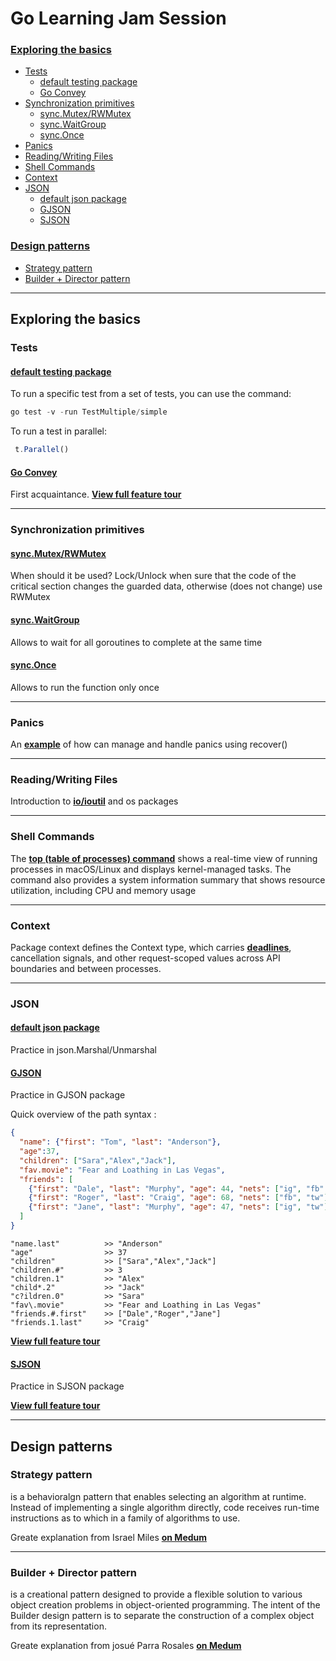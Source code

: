 # Go Learning Jam Session
### [Exploring the basics](https://github.com/faringet/Go_Learning_Jam_Session/edit/master/README.md#exploring-the-basics-1)

* [Tests](https://github.com/faringet/Go_Learning_Jam_Session#tests)
  * [default testing package](https://github.com/faringet/Go_Learning_Jam_Session#default-testing-package)
  * [Go Convey](https://github.com/faringet/Go_Learning_Jam_Session#go-convey)
* [Synchronization primitives](https://github.com/faringet/Go_Learning_Jam_Session#synchronization-primitives)
  * [sync.Mutex/RWMutex](https://github.com/faringet/Go_Learning_Jam_Session#syncmutexrwmutex)
  * [sync.WaitGroup](https://github.com/faringet/Go_Learning_Jam_Session#syncwaitgroup)
  * [sync.Once](https://github.com/faringet/Go_Learning_Jam_Session#synconce)
* [Panics](https://github.com/faringet/Go_Learning_Jam_Session#panics)
* [Reading/Writing Files](https://github.com/faringet/Go_Learning_Jam_Session#readingwriting-files)
* [Shell Commands](https://github.com/faringet/Go_Learning_Jam_Session#shell-commands)
* [Context](https://github.com/faringet/Go_Learning_Jam_Session#context)
* [JSON](https://github.com/faringet/Go_Learning_Jam_Session#json)
  * [default json package](https://github.com/faringet/Go_Learning_Jam_Session#default-json-package)
  * [GJSON](https://github.com/faringet/Go_Learning_Jam_Session#gjson)
  * [SJSON](https://github.com/faringet/Go_Learning_Jam_Session#sjson)

### [Design patterns](https://github.com/faringet/Go_Learning_Jam_Session#design-patterns)

* [Strategy pattern](https://github.com/faringet/Go_Learning_Jam_Session#strategy-pattern)
* [Builder + Director pattern](https://github.com/faringet/Go_Learning_Jam_Session#builder--director-pattern)



___
Exploring the basics 
---------
### Tests
#### [**default testing package**](https://github.com/faringet/Go_Learning_Jam_Session/blob/master/Tests/Testing/sample_test.go)
To run a specific test from a set of tests, you can use the command:
```javascript 
go test -v -run TestMultiple/simple
``` 
To run a test in parallel:
```javascript 
 t.Parallel()  
 ``` 
 #### [**Go Convey**](https://github.com/faringet/Go_Learning_Jam_Session/blob/master/Tests/GoConvey/convey_test.go) 
 First acquaintance. [**View full feature tour**](http://goconvey.co/)
 
 ___
 ### Synchronization primitives
 #### [**sync.Mutex/RWMutex**](https://github.com/faringet/Go_Learning_Jam_Session/blob/master/SyncPrimitives/Mutex/main.go)
 When should it be used?
 Lock/Unlock when sure that the code of the critical section changes the guarded data, otherwise (does not change) use RWMutex
 #### [**sync.WaitGroup**](https://github.com/faringet/Go_Learning_Jam_Session/blob/master/SyncPrimitives/WaitGroup/main.go)
 Allows to wait for all goroutines to complete at the same time
 #### [**sync.Once**](https://github.com/faringet/Go_Learning_Jam_Session/blob/master/SyncPrimitives/Once/main.go)
 Allows to run the function only once
 ___
 ### Panics
An [**example**](https://github.com/faringet/Go_Learning_Jam_Session/blob/master/Panics/main.go) of how can manage and handle panics using recover()

___
 ### Reading/Writing Files
Introduction to [**io/ioutil**](https://github.com/faringet/Go_Learning_Jam_Session/blob/master/IO/main.go) and os packages

___
### Shell Commands
The [**top (table of processes) command**](https://github.com/faringet/Go_Learning_Jam_Session/blob/master/Shell/main.go) shows a real-time view of running processes in macOS/Linux and displays kernel-managed tasks. The command also provides a system information summary that shows resource utilization, including CPU and memory usage

___
### Context
Package context defines the Context type, which carries [**deadlines**](https://github.com/faringet/Go_Learning_Jam_Session/blob/master/Context/main.go), cancellation signals, and other request-scoped values across API boundaries and between processes.

___
### JSON
#### [**default json package**](https://github.com/faringet/Go_Learning_Jam_Session/blob/master/JSON/DefaultJson/main.go)
Practice in json.Marshal/Unmarshal
#### [**GJSON**](https://github.com/faringet/Go_Learning_Jam_Session/blob/master/JSON/GJSON/main.go)
Practice in GJSON package

Quick overview of the path syntax :

```json
{
  "name": {"first": "Tom", "last": "Anderson"},
  "age":37,
  "children": ["Sara","Alex","Jack"],
  "fav.movie": "Fear and Loathing in Las Vegas",
  "friends": [
    {"first": "Dale", "last": "Murphy", "age": 44, "nets": ["ig", "fb", "tw"]},
    {"first": "Roger", "last": "Craig", "age": 68, "nets": ["fb", "tw"]},
    {"first": "Jane", "last": "Murphy", "age": 47, "nets": ["ig", "tw"]}
  ]
}
```
```
"name.last"          >> "Anderson"
"age"                >> 37
"children"           >> ["Sara","Alex","Jack"]
"children.#"         >> 3
"children.1"         >> "Alex"
"child*.2"           >> "Jack"
"c?ildren.0"         >> "Sara"
"fav\.movie"         >> "Fear and Loathing in Las Vegas"
"friends.#.first"    >> ["Dale","Roger","Jane"]
"friends.1.last"     >> "Craig"
```

[**View full feature tour**](https://github.com/tidwall/gjson)

#### [**SJSON**](https://github.com/faringet/Go_Learning_Jam_Session/tree/master/JSON/SJSON)
Practice in SJSON package

[**View full feature tour**](https://github.com/tidwall/sjson)

___
Design patterns
---------
### Strategy pattern
is a behavioralgn pattern that enables selecting an algorithm at runtime. Instead of implementing a single algorithm directly, code receives run-time instructions as to which in a family of algorithms to use.

Greate explanation from Israel Miles [**on Medum**](https://levelup.gitconnected.com/the-strategy-pattern-in-go-2072d2b9d6ae)

___
### Builder + Director pattern 
is a creational pattern designed to provide a flexible solution to various object creation problems in object-oriented programming. The intent of the Builder design pattern is to separate the construction of a complex object from its representation.

Greate explanation from josué Parra Rosales [**on Medum**](https://medium.com/@josueparra2892/builder-pattern-in-go-56605f9e7387)

